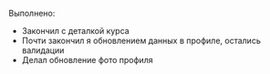 Выполнено:
- Закончил с деталкой курса
- Почти закончил я обновлением данных в профиле, остались валидации
- Делал обновление фото профиля